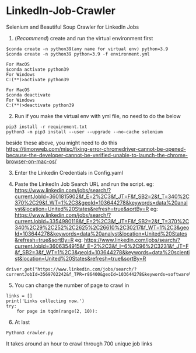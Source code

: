 # LinkedIn-Job-Crawler
Selenium and Beautiful Soup Crawler for LinkedIn Jobs

1. (*Recommend*) create and run the virtual environment first
```
$conda create -n python39(any name for virtual env) python=3.9
$conda create -n python39 python=3.9 -f environment.yml

For MacOS
$conda activate python39
For Windows
C:(**)>activate python39

For MacOS
$conda deactivate
For Windows
C:(**)>deactivate python39

```

2. Run
if you make the virtual env with yml file, no need to do the below
``` 
pip3 install -r requirement.txt
python3 -m pip3 install --user --upgrade --no-cache selenium
```
beside these above, you might need to do this
https://timonweb.com/misc/fixing-error-chromedriver-cannot-be-opened-because-the-developer-cannot-be-verified-unable-to-launch-the-chrome-browser-on-mac-os/

3. Enter the Linkedin Credentials in Config.yaml

4. Paste the LinkedIn Job Search URL and run the script. 
eg: https://www.linkedin.com/jobs/search/?currentJobId=3601815902&f_E=2%2C3&f_JT=F&f_SB2=2&f_T=340%2C370%2C29&f_WT=1%2C3&geoId=103644278&keywords=data%20analyst&location=United%20States&refresh=true&sortBy=R
eg: https://www.linkedin.com/jobs/search/?currentJobId=3354980118&f_E=2%2C3&f_JT=F&f_SB2=2&f_T=370%2C340%2C29%2C252%2C2625%2C26610%2C30217&f_WT=1%2C3&geoId=103644278&keywords=data%20analyst&location=United%20States&refresh=true&sortBy=R
eg: https://www.linkedin.com/jobs/search/?currentJobId=3606354915&f_E=2%2C3&f_I=6%2C96%2C3231&f_JT=F&f_SB2=3&f_WT=1%2C3&geoId=103644278&keywords=data%20scientist&location=United%20States&refresh=true&sortBy=R
```
driver.get("https://www.linkedin.com/jobs/search/?currentJobId=3569702242&f_TPR=r86400&geoId=103644278&keywords=software%20engineer&location=United%20States&refresh=true")
```


5. You can change the number of page to crawl in 

```
links = []
print('Links collecting now.')
try:
    for page in tqdm(range(2, 10)): 
```

6. At last
```
Python3 crawler.py
```

It takes around an hour to crawl through 700 unique job links 